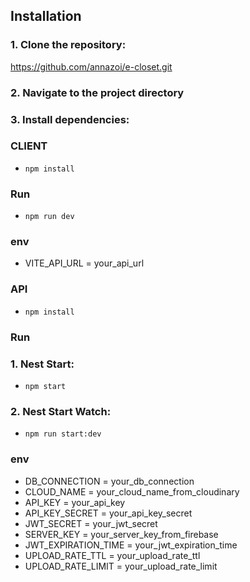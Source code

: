 ## Installation

### 1. Clone the repository:

https://github.com/annazoi/e-closet.git

### 2. Navigate to the project directory

### 3. Install dependencies:

### CLIENT

- `npm install`

### Run

- `npm run dev`

### env

- VITE_API_URL = your_api_url

### API

- `npm install`

### Run

### 1. Nest Start:

- `npm start`

### 2. Nest Start Watch:

- `npm run start:dev`

### env

- DB_CONNECTION = your_db_connection
- CLOUD_NAME = your_cloud_name_from_cloudinary
- API_KEY = your_api_key
- API_KEY_SECRET = your_api_key_secret
- JWT_SECRET = your_jwt_secret
- SERVER_KEY = your_server_key_from_firebase
- JWT_EXPIRATION_TIME = your_jwt_expiration_time
- UPLOAD_RATE_TTL = your_upload_rate_ttl
- UPLOAD_RATE_LIMIT = your_upload_rate_limit
